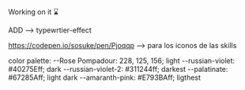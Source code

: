Working on it ⌛

ADD --> typewrtier-effect

https://codepen.io/sosuke/pen/Pjoqqp --> para los iconos de las skills

color palette: 
--Rose Pompadour: 228, 125, 156; light
--russian-violet: #40275Eff; dark
--russian-violet-2: #311244ff; darkest
--palatinate: #67285Aff; light dark
--amaranth-pink: #E793BAff; ligthest

